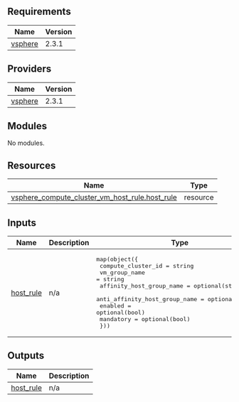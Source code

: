 ## Requirements

| Name | Version |
|------|---------|
| <a name="requirement_vsphere"></a> [vsphere](#requirement\_vsphere) | 2.3.1 |

## Providers

| Name | Version |
|------|---------|
| <a name="provider_vsphere"></a> [vsphere](#provider\_vsphere) | 2.3.1 |

## Modules

No modules.

## Resources

| Name | Type |
|------|------|
| [vsphere_compute_cluster_vm_host_rule.host_rule](https://registry.terraform.io/providers/hashicorp/vsphere/2.3.1/docs/resources/compute_cluster_vm_host_rule) | resource |

## Inputs

| Name | Description | Type | Default | Required |
|------|-------------|------|---------|:--------:|
| <a name="input_host_rule"></a> [host\_rule](#input\_host\_rule) | n/a | <pre>map(object({<br>    compute_cluster_id            = string<br>    vm_group_name                 = string<br>    affinity_host_group_name      = optional(string)<br>    anti_affinity_host_group_name = optional(string)<br>    enabled                       = optional(bool)<br>    mandatory                     = optional(bool)<br>  }))</pre> | n/a | yes |

## Outputs

| Name | Description |
|------|-------------|
| <a name="output_host_rule"></a> [host\_rule](#output\_host\_rule) | n/a |
